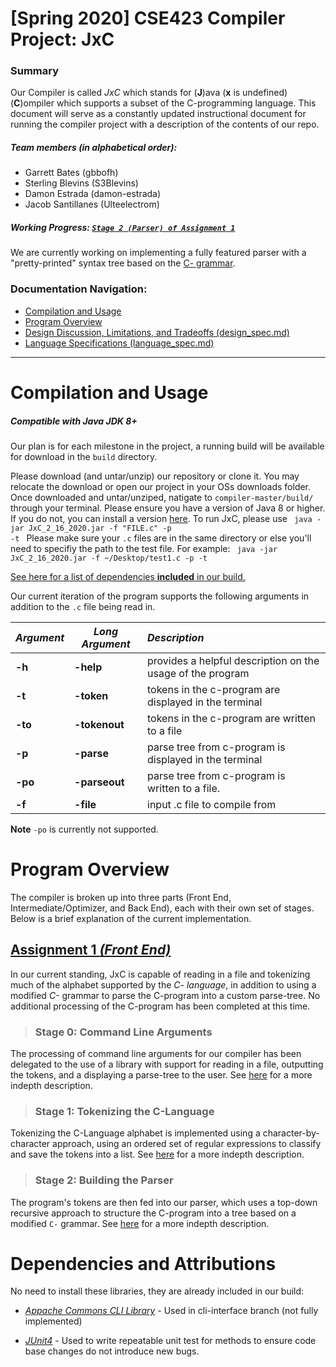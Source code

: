 # [Spring 2020] CSE423 Compiler Project: JxC

### Summary
Our Compiler is called *JxC* which stands for (**J**)ava (**x** is undefined) (**C**)ompiler which supports a subset of the C-programming language. This document will serve as a constantly updated instructional document for running the compiler project with a description of the contents of our repo.

##### Team members (in alphabetical order):
* Garrett Bates (gbbofh)
* Sterling Blevins (S3Blevins)
* Damon Estrada (damon-estrada)
* Jacob Santillanes (Ulteelectrom)

##### Working Progress: [`Stage 2 (Parser) of Assignment 1`](docs/design_spec.md)

We are currently working on implementing a fully featured parser with a "pretty-printed" syntax tree based on the [C- grammar](http://marvin.cs.uidaho.edu/Teaching/CS445/c-Grammar.pdf).

### Documentation Navigation:
* [Compilation and Usage](#compilation-and-usage)
* [Program Overview](#program-overview)
* [Design Discussion, Limitations, and Tradeoffs (design_spec.md)](docs/design_spec.md)
* [Language Specifications (language_spec.md)](docs/language_spec.md)

---
# Compilation and Usage
##### Compatible with Java JDK 8+
Our plan is for each milestone in the project, a running build will be available for download in the `build` directory.

Please download (and untar/unzip) our repository or clone it. You may relocate the download or open our project in your OSs downloads folder. Once downloaded and untar/unziped, natigate to `compiler-master/build/` through your terminal. Please ensure you have a version of Java 8 or higher. If you do not, you can install a version [here](https://www.oracle.com/java/technologies/javase-jdk8-downloads.html). To run JxC, please use
  <code>
    java -jar JxC_2_16_2020.jar -f "FILE.c" -p -t
  </code>
Please make sure your `.c` files are in the same directory or else you'll need to specifiy the path to the test file. For example:
<code>
  java -jar JxC_2_16_2020.jar -f ~/Desktop/test1.c -p -t
</code>

[See here for a list of dependencies **included** in our build.](#dependencies-and-attributions)  

Our current iteration of the program supports the following arguments in addition to the `.c` file being read in.

*Argument* | *Long Argument* | *Description*
--- | --- | :---
**-h** | **-help** | provides a helpful description on the usage of the program
**-t** | **-token** | tokens in the c-program are displayed in the terminal
**-to** | **-tokenout** | tokens in the c-program are written to a file
**-p** | **-parse** | parse tree from c-program is displayed in the terminal
**-po** | **-parseout** | parse tree from c-program is written to a file.
**-f** | **-file** | input .c file to compile from

**Note** `-po` is currently not supported.

# Program Overview
The compiler is broken up into three parts (Front End, Intermediate/Optimizer, and Back End), each with their own set of stages. Below is a brief explanation of the current implementation.

## [Assignment 1 *(Front End)*](docs/design_spec.md)
In our current standing, JxC is capable of reading in a file and tokenizing much of the alphabet supported by the *C- language*, in addition to using a modified *C-* grammar to parse the C-program into a custom parse-tree. No additional processing of the C-program has been completed at this time.

>### Stage 0: Command Line Arguments
The processing of command line arguments for our compiler has been delegated to the use of a library with support for reading in a file, outputting the tokens, and a displaying a parse-tree to the user. See [here](docs/design_spec.md#stage-0-command-line-interface) for a more indepth description.

>### Stage 1: Tokenizing the C-Language
Tokenizing the C-Language alphabet is implemented using a character-by-character approach, using an ordered set of regular expressions to classify and save the tokens into a list. See [here](docs/design_spec.md#stage-1-scanner) for a more indepth description.

>### Stage 2: Building the Parser
The program's tokens are then fed into our parser, which uses a top-down recursive approach to structure the C-program into a tree based on a modified `C-` grammar. See [here](docs/design_spec.md#stage-2-parser) for a more indepth description.

# Dependencies and Attributions
No need to install these libraries, they are already included in our build:
* [*Appache Commons CLI Library*](http://commons.apache.org/proper/commons-cli/) - Used in cli-interface branch (not fully implemented)

* [*JUnit4*](https://junit.org/junit4/) - Used to write repeatable unit test for methods to ensure code base changes do not introduce new bugs.
